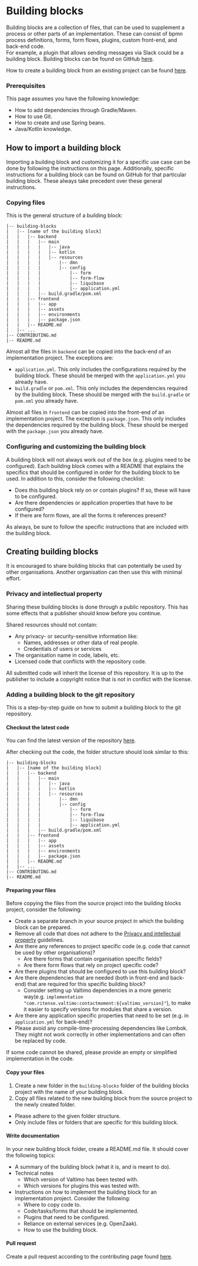 # Building blocks

Building blocks are a collection of files, that can be used to supplement a process or other parts of an implementation.
These can consist of bpmn process definitions, forms, form flows, plugins, custom front-end, and back-end code.  
For example, a plugin that allows sending messages via Slack could be a building block.
Building blocks can be found on GitHub [here](https://github.com/generiekzaakafhandelcomponent/Bouwblokken).

How to create a building block from an existing project can be found [here](#creating-building-blocks).

### Prerequisites

This page assumes you have the following knowledge:
* How to add dependencies through Gradle/Maven.
* How to use Git.
* How to create and use Spring beans.
* Java/Kotlin knowledge.

## How to import a building block

Importing a building block and customizing it for a specific use case can be done by following the instructions on
this page. Additionally, specific instructions for a building block can be found on GitHub for that particular building 
block. These always take precedent over these general instructions.

### Copying files

This is the general structure of a building block:

```
|-- building-blocks
|   |-- [name of the building block]
|   |   |-- backend
|   |   |   |-- main
|   |   |   |   |-- java
|   |   |   |   |-- kotlin
|   |   |   |   |-- resources
|   |   |   |       |-- dmn
|   |   |   |       |-- config
|   |   |   |           |-- form
|   |   |   |           |-- form-flow
|   |   |   |           |-- liquibase
|   |   |   |           |-- application.yml
|   |   |   |-- build.gradle/pom.xml
|   |   |-- frontend
|   |   |   |-- app
|   |   |   |-- assets
|   |   |   |-- environments
|   |   |   |-- package.json
|   |   |-- README.md
|   |-- ...
|-- CONTRIBUTING.md
|-- README.md
```

Almost all the files in `backend` can be copied into the back-end of an implementation project. The exceptions are:

* `application.yml`. This only includes the configurations required by the building block. These should be merged
  with the `application.yml` you already have.
* `build.gradle` or `pom.xml`. This only includes the dependencies required by the building block. These should be
  merged with the `build.gradle` or `pom.xml` you already have.

Almost all files in `frontend` can be copied into the front-end of an implementation project. The exception is
`package.json`. This only includes the dependencies required by the building block. These should be merged with
the `package.json` you already have.

### Configuring and customizing the building block

A building block will not always work out of the box (e.g. plugins need to be configured).
Each building block comes with a README that explains the specifics that should be configured in order for the
building block to be used. In addition to this, consider the following checklist:

* Does this building block rely on or contain plugins? If so, these will have to be configured.
* Are there dependencies or application properties that have to be configured?
* If there are form flows, are all the forms it references present?

As always, be sure to follow the specific instructions that are included with the building block.

## Creating building blocks
It is encouraged to share building blocks that can potentially be used by other organisations. Another organisation can
then use this with minimal effort.

### Privacy and intellectual property
Sharing these building blocks is done through a public repository. This has some effects that a publisher should know before
you continue.

Shared resources should not contain:
* Any privacy- or security-sensitive information like:
    * Names, addresses or other data of real people.
    * Credentials of users or services
* The organisation name in code, labels, etc.
* Licensed code that conflicts with the repository code.

All submitted code will inherit the license of this repository. It is up to the publisher to include a copyright notice
that is not in conflict with the license.

### Adding a building block to the git repository
This is a step-by-step guide on how to submit a building block to the git repository.

#### Checkout the latest code
You can find the latest version of the repository [here](https://github.com/generiekzaakafhandelcomponent/Bouwblokken).

After checking out the code, the folder structure should look similar to this:
```
|-- building-blocks
|   |-- [name of the building block]
|   |   |-- backend
|   |   |   |-- main
|   |   |   |   |-- java
|   |   |   |   |-- kotlin
|   |   |   |   |-- resources
|   |   |   |       |-- dmn
|   |   |   |       |-- config
|   |   |   |           |-- form
|   |   |   |           |-- form-flow
|   |   |   |           |-- liquibase
|   |   |   |           |-- application.yml
|   |   |   |-- build.gradle/pom.xml
|   |   |-- frontend
|   |   |   |-- app
|   |   |   |-- assets
|   |   |   |-- environments
|   |   |   |-- package.json
|   |   |-- README.md
|   |-- ...
|-- CONTRIBUTING.md
|-- README.md
```

#### Preparing your files
Before copying the files from the source project into the building blocks project, consider the following:
- Create a separate branch in your source project in which the building block can be prepared.
- Remove all code that does not adhere to the [Privacy and intellectual property](#privacy-and-intellectual-property)
  guidelines.
- Are there any references to project specific code (e.g. code that cannot be used by other organisations)?
    - Are there forms that contain organisation specific fields?
    - Are there form flows that rely on project specific code?
- Are there plugins that should be configured to use this building block?
- Are there dependencies that are needed (both in front-end and back-end) that are required for this specific building
  block?
    - Consider setting up Valtimo dependencies in a more generic way(e.g.
      `implementation "com.ritense.valtimo:contactmoment:${valtimo_version}"`), to make it easier to specify versions for
      modules that share a version.
- Are there any application specific properties that need to be set (e.g. in `application.yml` for back-end)?
- Please avoid any compile-time-processing dependencies like Lombok. They might not work correctly in other
  implementations and can often be replaced by code.

If some code cannot be shared, please provide an empty or simplified implementation in the code.

#### Copy your files
1. Create a new folder in the `building-blocks` folder of the building blocks project with the name of your building
  block.
2. Copy all files related to the new building block from the source project to the newly created folder.
* Please adhere to the given folder structure.
* Only include files or folders that are specific for this building block.

#### Write documentation
In your new building block folder, create a README.md file. It should cover the following topics:
* A summary of the building block (what it is, and is meant to do).
* Technical notes
    * Which version of Valtimo has been tested with.
    * Which versions for plugins this was tested with.
* Instructions on how to implement the building block for an implementation project. Consider the following:
    * Where to copy code to.
    * Code/tasks/forms that should be implemented.
    * Plugins that need to be configured.
    * Reliance on external services (e.g. OpenZaak).
    * How to use the building block.

#### Pull request
Create a pull request according to the contributing page found [here](https://github.com/generiekzaakafhandelcomponent/Bouwblokken/blob/main/CONTRIBUTING.md).

